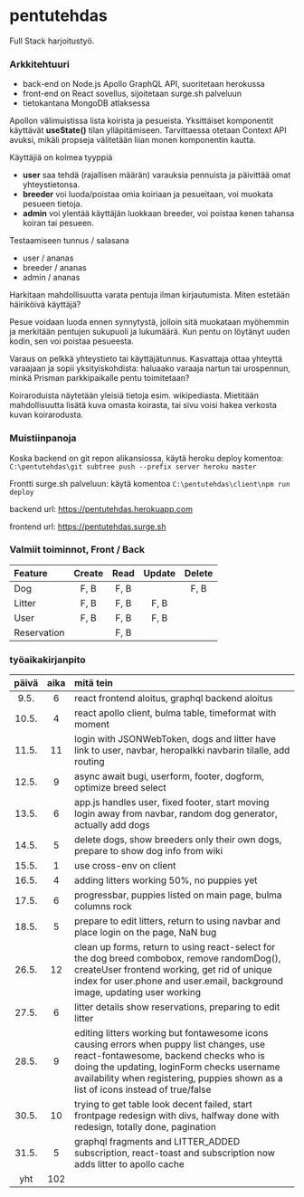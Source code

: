 # pentutehdas
Full Stack harjoitustyö.

### Arkkitehtuuri

- back-end on Node.js Apollo GraphQL API, suoritetaan herokussa
- front-end on React sovellus, sijoitetaan surge.sh palveluun
- tietokantana MongoDB atlaksessa

Apollon välimuistissa lista koirista ja pesueista. 
Yksittäiset komponentit käyttävät **useState()** tilan ylläpitämiseen.
Tarvittaessa otetaan Context API avuksi, mikäli propseja välitetään liian monen komponentin kautta.

Käyttäjiä on kolmea tyyppiä

- **user** saa tehdä (rajallisen määrän) varauksia pennuista ja päivittää omat yhteystietonsa.
- **breeder** voi luoda/poistaa omia koiriaan ja pesueitaan, voi muokata pesueen tietoja.
- **admin** voi ylentää käyttäjän luokkaan breeder, voi poistaa kenen tahansa koiran tai pesueen.

Testaamiseen tunnus / salasana
- user / ananas
- breeder / ananas
- admin / ananas

Harkitaan mahdollisuutta varata pentuja ilman kirjautumista. Miten estetään häiriköivä käyttäjä?

Pesue voidaan luoda ennen synnytystä, jolloin sitä muokataan myöhemmin ja merkitään pentujen sukupuoli ja lukumäärä. Kun pentu on löytänyt uuden kodin, sen voi poistaa pesueesta.

Varaus on pelkkä yhteystieto tai käyttäjätunnus. Kasvattaja ottaa yhteyttä varaajaan ja sopii yksityiskohdista: haluaako varaaja nartun tai urospennun, minkä Prisman parkkipaikalle pentu toimitetaan?

Koiraroduista näytetään yleisiä tietoja esim. wikipediasta. Mietitään mahdollisuutta lisätä kuva omasta koirasta, tai sivu voisi hakea verkosta kuvan koirarodusta.

 
### Muistiinpanoja

Koska backend on git repon alikansiossa, käytä heroku deploy komentoa:
`C:\pentutehdas\git subtree push --prefix server heroku master`

Frontti surge.sh palveluun: käytä komentoa `C:\pentutehdas\client\npm run deploy`

backend url: https://pentutehdas.herokuapp.com 

frontend url: https://pentutehdas.surge.sh

### Valmiit toiminnot, Front / Back

| Feature     | Create | Read   | Update | Delete |
| :----       | :----: | :----: | :----: | :----: |
| Dog         | F, B   | F, B   |        | F, B   |
| Litter      | F, B   | F, B   |  F, B  |        |
| User        | F, B   | F, B   |  F, B  |        |
| Reservation |        | F, B   |        |        |

### työaikakirjanpito

| päivä | aika  | mitä tein |
| :----:| :----:| :-----    |
| 9.5.  | 6     | react frontend aloitus, graphql backend aloitus |
| 10.5. | 4     | react apollo client, bulma table, timeformat with moment |
| 11.5. | 11    | login with JSONWebToken, dogs and litter have link to user, navbar, heropalkki navbarin tilalle, add routing |
| 12.5. | 9     | async await bugi, userform, footer, dogform, optimize breed select |
| 13.5. | 6     | app.js handles user, fixed footer, start moving login away from navbar, random dog generator, actually add dogs |
| 14.5. | 5     | delete dogs, show breeders only their own dogs, prepare to show dog info from wiki |
| 15.5. | 1     | use cross-env on client |
| 16.5. | 4     | adding litters working 50%, no puppies yet  |
| 17.5. | 6     | progressbar, puppies listed on main page, bulma columns rock |
| 18.5. | 5     | prepare to edit litters, return to using navbar and place login on the page, NaN bug |
| 26.5. | 12     | clean up forms, return to using react-select for the dog breed combobox, remove randomDog(), createUser frontend working, get rid of unique index for user.phone and user.email, background image, updating user working |
| 27.5. | 6     | litter details show reservations, preparing to edit litter  |
| 28.5. | 9     | editing litters working but fontawesome icons causing errors when puppy list changes, use react-fontawesome, backend checks who is doing the updating, loginForm checks username availability when registering, puppies shown as a list of icons instead of true/false |
| 30.5. | 10     | trying to get table look decent failed, start frontpage redesign with divs, halfway done with redesign, totally done, pagination |
| 31.5. | 5     | graphql fragments and LITTER_ADDED subscription, react-toast and subscription now adds litter to apollo cache |
| yht   | 102    | | 

